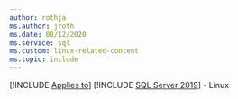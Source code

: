 ```yaml
---
author: rothja
ms.author: jroth
ms.date: 08/12/2020
ms.service: sql
ms.custom: linux-related-content
ms.topic: include
---
```


[!INCLUDE [Applies to](../../includes/applies-md.md)] [!INCLUDE [SQL Server 2019](_ss2019.md)] - Linux
